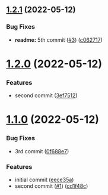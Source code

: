 ## [1.2.1](https://github.com/qxduddes/release_changelog/compare/v1.2.0...v1.2.1) (2022-05-12)


### Bug Fixes

* **readme:** 5th commit ([#3](https://github.com/qxduddes/release_changelog/issues/3)) ([c062717](https://github.com/qxduddes/release_changelog/commit/c0627170581baac5586b620be8ba83502e672dab))



# [1.2.0](https://github.com/qxduddes/release_changelog/compare/v1.1.0...v1.2.0) (2022-05-12)


### Features

* second commit ([3ef7512](https://github.com/qxduddes/release_changelog/commit/3ef751262b6fdf0256470e751ee7aa8b9d55e485))



# [1.1.0](https://github.com/qxduddes/release_changelog/compare/eece35a0bbc88006c6e127998aa7f0ba1f4c94a8...v1.1.0) (2022-05-12)


### Bug Fixes

* 3rd commit ([0f688e7](https://github.com/qxduddes/release_changelog/commit/0f688e75ff44c81b52b249e7426a35f6a4784fb0))


### Features

* initial commit ([eece35a](https://github.com/qxduddes/release_changelog/commit/eece35a0bbc88006c6e127998aa7f0ba1f4c94a8))
* second commit ([#1](https://github.com/qxduddes/release_changelog/issues/1)) ([cd1f48c](https://github.com/qxduddes/release_changelog/commit/cd1f48c4a1b657d09f81d009626c14583a4d1a7f))



